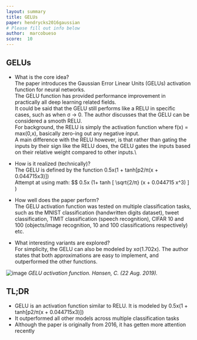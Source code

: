 ```yaml
---
layout: summary
title: GELUs
paper: hendrycks2016gaussian
# Please fill out info below
author:  marcobueso
score:  10
---
```

## GELUs
* What is the core idea?\
The paper introduces the Gaussian Error Linear Units (GELUs) activation function for neural networks.\
The GELU function has provided performance improvement in practically all deep learning related fields.\
It could be said that the GELU still performs like a RELU in specific cases, such as when σ -> 0. The author discusses that the GELU can be considered a smooth RELU.\
For background, the RELU is simply the activation function where f(x) = max(0,x), basically zero-ing out any negative input.\
A main difference with the RELU however, is that rather than gating the inputs by their sign like the RELU does, the GELU gates the inputs based on their relative weight compared to other inputs.\

* How is it realized (technically)?\
The GELU is defined by the function 0.5x(1 + tanh[p2/π(x + 0.044715x3)]) \
Attempt at using math: $$ 0.5x (1+ tanh [ \sqrt{2/π} (x + 0.044715 x^3) ] )

* How well does the paper perform?\
The GELU activation function was tested on multiple classification tasks, such as the MNIST classification (handwritten digits dataset), tweet classification, TIMIT classification (speech recognition), CIFAR 10 and 100 (objects/image recognition, 10 and 100 classifications respectively) etc. 

* What interesting variants are explored?\
For simplicity, the GELU can also be modeled by xσ(1.702x). The author states that both approximations are easy to implement, and outperformed the other functions.

![image](https://user-images.githubusercontent.com/50091107/132141868-d439ff24-7198-459c-80ed-1644e5e1aa42.png)
*GELU activation function. Hansen, C. (22 Aug. 2019).*

## TL;DR
* GELU is an activation function similar to RELU. It is modeled by 0.5x(1 + tanh[p2/π(x + 0.044715x3)])
* It outperformed all other models across multiple classification tasks
* Although the paper is originally from 2016, it has getten more attention recently


